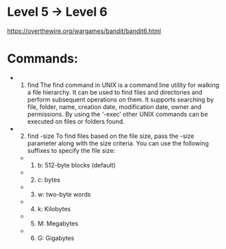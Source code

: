 # Level 5 -> Level 6
https://overthewire.org/wargames/bandit/bandit6.html

# Commands:
* 1. find
    The find command in UNIX is a command line utility for walking a file hierarchy. 
    It can be used to find files and directories and perform subsequent operations on them. 
    It supports searching by file, folder, name, creation date, modification date, owner and permissions. 
    By using the ‘-exec’ other UNIX commands can be executed on files or folders found.

* 2. find -size
    To find files based on the file size, 
    pass the -size parameter along with the size criteria. 
    You can use the following suffixes to specify the file size:
    * 1. b: 512-byte blocks (default)
    * 2. c: bytes
    * 3. w: two-byte words
    * 4. k: Kilobytes
    * 5. M: Megabytes
    * 6. G: Gigabytes



